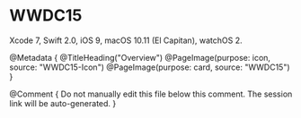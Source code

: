 # WWDC15

Xcode 7, Swift 2.0, iOS 9, macOS 10.11 (El Capitan), watchOS 2.

@Metadata {
   @TitleHeading("Overview")
   @PageImage(purpose: icon, source: "WWDC15-Icon")
   @PageImage(purpose: card, source: "WWDC15")
}

@Comment { Do not manually edit this file below this comment. The session link will be auto-generated. }
